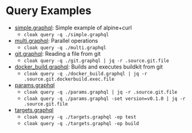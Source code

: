 # Query Examples

- [simple.graphql](./simple.graphql): Simple example of alpine+curl
  - `cloak query -q ./simple.graphql`
- [multi.graphql](./multi.graphql): Parallel operations
  - `cloak query -q ./multi.graphql`
- [git.graphql](./git.graphql): Reading a file from git
  - `cloak query -q ./git.graphql | jq -r .source.git.file`
- [docker_build.graphql](./docker_build.graphql): Builds and executes buildkit from git
  - `cloak query -q ./docker_build.graphql | jq -r .source.git.dockerbuild.exec.file`
- [params.graphql](./params.graphql)
  - `cloak query -q ./params.graphql | jq -r .source.git.file`
  - `cloak query -q ./params.graphql -set version=v0.1.0 | jq -r .source.git.file`
- [targets.graphql](./targets.graphql)
  - `cloak query -q ./targets.graphql -op test`
  - `cloak query -q ./targets.graphql -op build`
